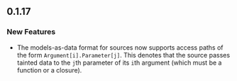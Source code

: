 ## 0.1.17

### New Features

* The models-as-data format for sources now supports access paths of the form
  `Argument[i].Parameter[j]`. This denotes that the source passes tainted data to
  the `j`th parameter of its `i`th argument (which must be a function or a
  closure).
